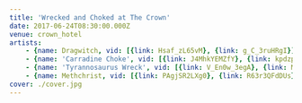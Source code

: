 ```yaml
---
title: 'Wrecked and Choked at The Crown'
date: 2017-06-24T08:30:00.000Z
venue: crown_hotel
artists:
    - {name: Dragwitch, vid: [{link: Hsaf_zL65vM}, {link: g_C_3ruHRgI}]}
    - {name: 'Carradine Choke', vid: [{link: J4MhkYEMZfY}, {link: kpdzpJC4NMs}, {link: GfNDXHNoBW8}, {link: wq4-Cmfzesk}]}
    - {name: 'Tyrannosaurus Wreck', vid: [{link: V_En0w_3egA}, {link: MD1RaA2uJ1w}]}
    - {name: Methchrist, vid: [{link: PAgjSR2LXg0}, {link: R63r3QFdDUs}]}
cover: ./cover.jpg
---
```

